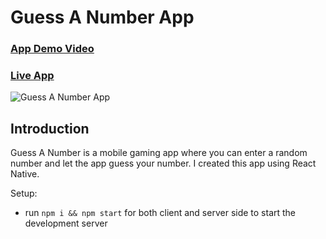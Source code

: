 # Guess A Number App

### [App Demo Video](https://www.flickr.com/photos/139079102@N04/52226241091/in/album-72177720300577458/)
### [Live App](https://expo.dev/@madurangaux/GuessNumber?serviceType=classic&distribution=expo-go)

![Guess A Number App](https://live.staticflickr.com/65535/52226523984_17f971c123_h.jpg)

## Introduction
Guess A Number is a mobile gaming app where you can enter a random number and let the app guess your number. I created this app using React Native.

Setup:
- run ```npm i && npm start``` for both client and server side to start the development server
